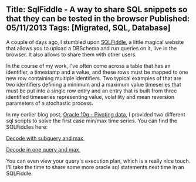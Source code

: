 Title: SqlFiddle - A way to share SQL snippets so that they can be tested in the browser
Published: 05/11/2013
Tags: [Migrated, SQL, Database] 
---

A couple of days ago, I stumbled upon [SQLFiddle](http://www.sqlfiddle.com/), a little magical website that allows you to upload a DBSchema and run queries on it, live in the browser. It also allows to share them with other users.

In the course of my work, I've often come across a table that has an identifier, a timestamp and a value, and these rows must be mapped to one new row containing multiple identifiers. Two typical examples of that are two identifiers defining a minimum and a maximum value timeseries that must be put into a single row entry and an entry that is built from three identified timeseries representing value, volatility and mean reversion parameters of a stochastic process.

In my earlier blog post, [Oracle 10g - Pivoting data](Oracle10g-Pivoting-data.html), I provided two different sql scripts to solve the first case min/max time series. You can find the SQLFiddles here:

[Decode with subquery and max ](http://www.sqlfiddle.com/#!4/dce2d/1)

[Decode in one query and max ](http://www.sqlfiddle.com/#!4/dce2d/2)

You can even view your query's execution plan, which is a really nice touch. I'll take the time to share some more oracle sql statements next time in an SQLFiddle.
